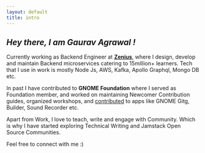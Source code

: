 ```yaml
---
layout: default
title: intro
---
```


## _Hey there, I am Gaurav Agrawal !_
Currently working as Backend Engineer at **[Zenius](https://zenius.net)**, where I design, develop and maintain Backend microservices catering to 15million+ learners. Tech that I use in work is mostly Node Js, AWS, Kafka, Apollo Graphql, Mongo DB etc.

In past I have contributed to **GNOME Foundation** where I served as  Foundation member, and worked on maintaining Newcomer Contribution guides,
organized workshops, and [contributed](https://gitlab.gnome.org/gaurav1999) to apps like GNOME Gitg, Builder, Sound Recorder etc.

Apart from Work, I love to teach, write and engage with Community. Which is why I have started exploring Technical Writing and Jamstack Open Source Communities.


 

Feel free to connect with me :)
<div align="center">
	<p>
		<a href="mailto:agrawalgaurav1999@gmail.com">
			<i class="fa fa-envelope-o fa-fw" aria-hidden="true" style="font-size:40px;color:#2980b9">
			</i>
		</a>
		&nbsp; &nbsp; &nbsp;
		<a href="https://github.com/gaurav1999">
			<i class="fa fa-github" aria-hidden="true" style="font-size:40px;color:#2980b9">
			</i>
		</a>
		&nbsp; &nbsp; &nbsp;
		<a href="https://www.linkedin.com/in/gaurav-agrawal-176a7616a">
			<i class="fa fa-linkedin" aria-hidden="true" style="font-size:40px;color:#2980b9">
			</i>
		</a>
		&nbsp; &nbsp; &nbsp;
		<a href="https://gitlab.gnome.org/gaurav1999/">
			<i class="fa fa-gitlab" aria-hidden="true" style="font-size:40px;color:#2980b9">
			</i>
		</a>
		&nbsp; &nbsp; &nbsp;
	</p>
</div>
